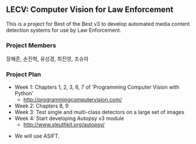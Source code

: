 ## LECV: Computer Vision for Law Enforcement

This is a project for Best of the Best v3 to develop automated media
content detection systems for use by Law Enforcement.

### Project Members

장혜준, 손진혁, 유성경, 최진영, 조슈아

### Project Plan

* Week 1: Chapters 1, 2, 3, 6, 7 of 'Programming Computer Vision with Python'
  * http://programmingcomputervision.com/
* Week 2: Chapters 8, 9
* Week 3: Test single and multi-class detectors on a large set of images
* Week 4: Start developing Autopsy v3 module
  *  http://www.sleuthkit.org/autopsy/

- We will use ASIFT.
